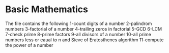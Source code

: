 # Basic Mathematics
The file contains the following
1-count digits of a number
2-palindrom numbers
3-factorial of a number
4-trailing zeros in factorial
5-GCD
6-LCM
7-check prime
8-prime factors
9-all divisors of a number
10-all prime numbers less or eaual to n and Sieve of Eratosthenes algorithm
11-compute the power of a number
